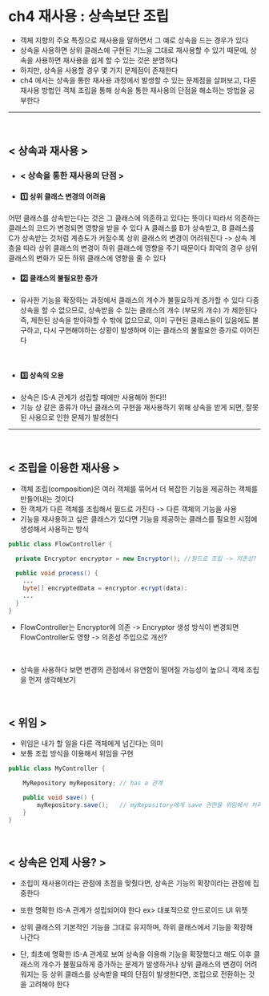 # ch4 재사용 : 상속보단 조립

- 객체 지향의 주요 특징으로 재사용을 말하면서 그 예로 상속을 드는 경우가 있다
- 상속을 사용하면 상위 클래스에 구현된 기느을 그대로 재사용할 수 있기 때문에, 상속을 사용하면 재사용을 쉽게 할 수 있는 것은 분명하다
- 하지만, 상속을 사용할 경우 몇 가지 문제점이 존재한다
- ch4 에서는 상속을 통한 재사용 과정에서 발생할 수 있는 문제점을 살펴보고, 다른 재사용 방법인 객체 조립을 통해 상속을 통한 재사용의 단점을 해소하는 방법을 공부한다
***
<br>

## < 상속과 재사용 >

- ### < 상속을 통한 재사용의 단점 >
-  ####   :one: 상위 클래스 변경의 어려움
어떤 클래스를 상속받는다는 것은 그 클래스에 의존하고 있다는 뜻이다
따라서 의존하는 클래스의 코드가 변경되면 영향을 받을 수 있다
A 클래스를 B가 상속받고, B 클래스를 C가 상속받는 것처럼 계층도가 커질수록 상위 클래스의 변경이 어려워진다
-> 상속 계층을 따라 상위 클래스의 변경이 하위 클래스에 영향을 주기 때문이다
최악의 경우 상위 클래스의 변화가 모든 하위 클래스에 영향을 줄 수 있다
<br>

- #### :two: 클래스의 불필요한 증가
- 유사한 기능을 확장하는 과정에서 클래스의 개수가 불필요하게 증가할 수 있다
다중 상속을 할 수 없으므로, 상속받을 수 있는 클래스의 개수 (부모의 개수) 가 제한된다
즉, 제한된 상속을 받아햐할 수 밖에 없으므로, 이미 구현된 클래스들이 있음에도 불구하고, 다시 구현해야하는 상황이 발생하며 이는 클래스의 불필요한 증가로 이어진다
<br>

- #### :three: 상속의 오용
- 상속은 IS-A 관계가 성립할 때에만 사용해야 한다!!
- 기능 상 같은 종류가 아닌 클래스의 구현을 재사용하기 위해 상속을 받게 되면, 잘못된 사용으로 인한 문제가 발생한다

***

<br>

## < 조립을 이용한 재사용 >

- 객체 조립(composition)은 여러 객체를 묶어서 더 복잡한 기능을 제공하는 객체를 만들어내는 것이다
- 한 객체가 다른 객체를 조립해서 필드로 가진다 -> 다른 객체의 기능을 사용
- 기능을 재사용하고 싶은 클래스가 있다면 기능을 제공하는 클래스를 필요한 시점에 생성해서 사용하는 방식
```java
public class FlowController {

  private Encryptor encryptor = new Encryptor(); //필드로 조립 -> 의존성?
  
  public void process() {
    ...
    byte[] encryptedData = encryptor.ecrypt(data):
    ...
  }
}
```
- FlowController는 Encryptor에 의존 -> Encryptor 생성 방식이 변경되면 FlowController도 영향 -> 의존성 주입으로 개선? 
<br>

- 상속을 사용하다 보면 변경의 관점에서 유연함이 떨어질 가능성이 높으니 객체 조립을 먼저 생각해보기
<br>

## < 위임 >
- 위임은 내가 할 일을 다른 객체에게 넘긴다는 의미
- 보통 조립 방식을 이용해서 위임을 구현

```java
public class MyController {

    MyRepository myRepository; // has a 관계

    public void save() {
        myRepository.save();   // myRepository에게 save 권한을 위임에서 처리
    }
}
```
<br>

## < 상속은 언제 사용? >
- 조립이 재사용이라는 관점에 초점을 맞췄다면, 상속은 기능의 확장이라는 관점에 집중한다
- 또한 명확한 IS-A 관계가 성립되어야 한다  ex> 대표적으로 안드로이드 UI 위젯

- 상위 클래스의 기본적인 기능을 그대로 유지하며, 하위 클래스에서 기능을 확장해 나간다
- 단, 최초에 명확한 IS-A 관계로 보여 상속을 이용해 기능을 확장했다고 해도 이후 클래스의 개수가 불필요하게 증가하는 문제가 발생하거나 상위 클래스의 변경이 어려워지는 등 상위 클래스를 상속받을 때의 단점이 발생한다면, 조립으로 전환하는 것을 고려해야 한다


